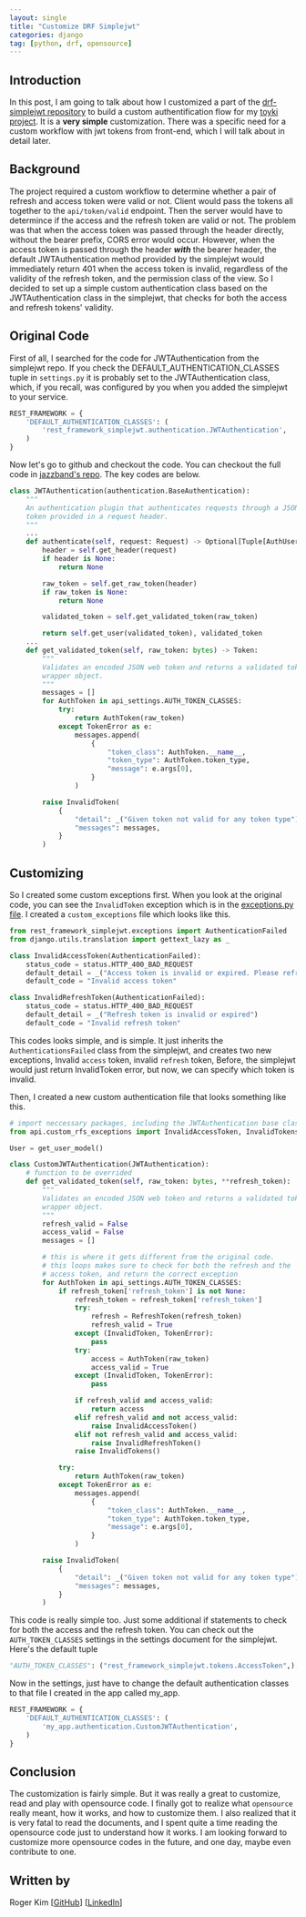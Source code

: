 ```yaml
---
layout: single
title: "Customize DRF Simplejwt"
categories: django 
tag: [python, drf, opensource] 
---
```

## Introduction 
In this post, I am going to talk about how I customized a part of the [drf-simplejwt repository](https://github.com/jazzband/djangorestframework-simplejwt) to build a custom authentification flow for my [toyki project](https://toyki-homepage.vercel.app/). It is a **very simple** customization. There was a specific need for a custom workflow with jwt tokens from front-end, which I will talk about in detail later.

## Background
The project required a custom workflow to determine whether a pair of refresh and access token were valid or not. Client would pass the tokens all together to the `api/token/valid` endpoint. Then the server would have to determince if the access and the refresh token are valid or not. The problem was that when the access token was passed through the header directly, without the bearer prefix, CORS error would occur. However, when the access token is passed through the header ***with*** the bearer header, the default JWTAuthentication method provided by the simplejwt would immediately return 401 when the access token is invalid, regardless of the validity of the refresh token, and the permission class of the view. So I decided to set up a simple custom authentication class based on the JWTAuthentication class in the simplejwt, that checks for both the access and refresh tokens' validity.

## Original Code
First of all, I searched for the code for JWTAuthentication from the simplejwt repo. If you check the DEFAULT_AUTHENTICATION_CLASSES tuple in `settings.py` it is probably set to the JWTAuthentication class, which, if you recall, was configured by you when you added the simplejwt to your service.
```python
REST_FRAMEWORK = {
    'DEFAULT_AUTHENTICATION_CLASSES': (
        'rest_framework_simplejwt.authentication.JWTAuthentication',
    )
}
```
Now let's go to github and checkout the code. You can checkout the full code in [jazzband's repo](https://github.com/jazzband/djangorestframework-simplejwt/blob/master/rest_framework_simplejwt/authentication.py). The key codes are below.
```python
class JWTAuthentication(authentication.BaseAuthentication):
    """
    An authentication plugin that authenticates requests through a JSON web
    token provided in a request header.
    """
    ...
    def authenticate(self, request: Request) -> Optional[Tuple[AuthUser, Token]]:
        header = self.get_header(request)
        if header is None:
            return None

        raw_token = self.get_raw_token(header)
        if raw_token is None:
            return None

        validated_token = self.get_validated_token(raw_token)

        return self.get_user(validated_token), validated_token
    ...
    def get_validated_token(self, raw_token: bytes) -> Token:
        """
        Validates an encoded JSON web token and returns a validated token
        wrapper object.
        """
        messages = []
        for AuthToken in api_settings.AUTH_TOKEN_CLASSES:
            try:
                return AuthToken(raw_token)
            except TokenError as e:
                messages.append(
                    {
                        "token_class": AuthToken.__name__,
                        "token_type": AuthToken.token_type,
                        "message": e.args[0],
                    }
                )

        raise InvalidToken(
            {
                "detail": _("Given token not valid for any token type"),
                "messages": messages,
            }
        )
```

## Customizing
So I created some custom exceptions first. When you look at the original code, you can see the `InvalidToken` exception which is in the [exceptions.py file](https://github.com/jazzband/djangorestframework-simplejwt/blob/master/rest_framework_simplejwt/exceptions.py). I created a `custom_exceptions` file which looks like this.
```python
from rest_framework_simplejwt.exceptions import AuthenticationFailed
from django.utils.translation import gettext_lazy as _

class InvalidAccessToken(AuthenticationFailed):
    status_code = status.HTTP_400_BAD_REQUEST
    default_detail = _("Access token is invalid or expired. Please refresh using refresh token")
    default_code = "Invalid access token"

class InvalidRefreshToken(AuthenticationFailed):
    status_code = status.HTTP_400_BAD_REQUEST
    default_detail = _("Refresh token is invalid or expired")
    default_code = "Invalid refresh token"
```
This codes looks simple, and is simple. It just inherits the `AuthenticationsFailed` class from the simplejwt, and creates two new exceptions, Invalid `access` token, invalid `refresh` token, Before, the simplejwt would just return InvalidToken error, but now, we can specify which token is invalid.

Then, I created a new custom authentication file that looks something like this.
```python
# import neccessary packages, including the JWTAuthentication base class
from api.custom_rfs_exceptions import InvalidAccessToken, InvalidTokens, InvalidRefreshToken

User = get_user_model()

class CustomJWTAuthentication(JWTAuthentication):
    # function to be overrided
    def get_validated_token(self, raw_token: bytes, **refresh_token):
        """
        Validates an encoded JSON web token and returns a validated token
        wrapper object.
        """
        refresh_valid = False
        access_valid = False
        messages = []

        # this is where it gets different from the original code.
        # this loops makes sure to check for both the refresh and the
        # access token, and return the correct exception
        for AuthToken in api_settings.AUTH_TOKEN_CLASSES:
            if refresh_token['refresh_token'] is not None:
                refresh_token = refresh_token['refresh_token']
                try:
                    refresh = RefreshToken(refresh_token)
                    refresh_valid = True
                except (InvalidToken, TokenError):
                    pass
                try:
                    access = AuthToken(raw_token)
                    access_valid = True
                except (InvalidToken, TokenError):
                    pass

                if refresh_valid and access_valid:
                    return access
                elif refresh_valid and not access_valid:
                    raise InvalidAccessToken()
                elif not refresh_valid and access_valid:
                    raise InvalidRefreshToken()
                raise InvalidTokens()

            try:
                return AuthToken(raw_token)
            except TokenError as e:                
                messages.append(
                    {
                        "token_class": AuthToken.__name__,
                        "token_type": AuthToken.token_type,
                        "message": e.args[0],
                    }
                )

        raise InvalidToken(
            {
                "detail": _("Given token not valid for any token type"),
                "messages": messages,
            }
        )
```
This code is really simple too. Just some additional if statements to check for both the access and the refresh token. You can check out the `AUTH_TOKEN_CLASSES` settings in the settings document for the simplejwt. Here's the default tuple
```python
"AUTH_TOKEN_CLASSES": ("rest_framework_simplejwt.tokens.AccessToken",),
```

Now in the settings, just have to change the default authentication classes to that file I created in the app called my_app.
```python
REST_FRAMEWORK = {
    'DEFAULT_AUTHENTICATION_CLASSES': (
        'my_app.authentication.CustomJWTAuthentication',
    )
}
```

## Conclusion
The customization is fairly simple. But it was really a great to customize, read and play with opensource code. I finally got to realize what `opensource` really meant, how it works, and how to customize them. I also realized that it is very fatal to read the documents, and I spent quite a time reading the opensource code just to understand how it works. I am looking forward to customize more opensource codes in the future, and one day, maybe even contribute to one.

## Written by
Roger Kim [[GitHub](https://github.com/kmsrogerkim)] [[LinkedIn](https://www.linkedin.com/in/kmsrogerkim/)] 



